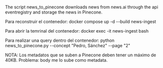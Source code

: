 The script news_to_pinecone downloads news from news.ai through the api eventregistry and storage the news in Pinecone.

Para reconstruir el contenedor:
docker compose up -d --build news-ingest

Para abrir la temrinal del contenedor:
docker exec -it news-ingest bash

Para realizar una query dentro del contenedor:
python news_to_pinecone.py --concept "Pedro, Sánchez" --page "2" 

NOTA: Los metadatos que se suben a Pinecone deben tener un máximo de 40KB. Problema: body me lo sube como metadata.